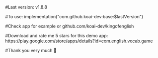 #Last version: v1.8.8

#To use: implementation("com.github.koai-dev:base:$lastVersion")

#Check app for example or github.com/koai-dev/kingofenglish

#Download and rate me 5 stars for this demo app: https://play.google.com/store/apps/details?id=com.english.vocab.game

#Thank you very much 🥰
